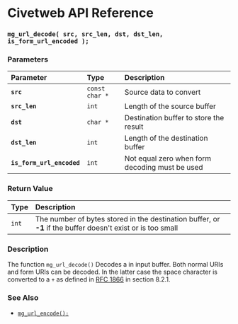 # Civetweb API Reference

### `mg_url_decode( src, src_len, dst, dst_len, is_form_url_encoded );`

### Parameters

| Parameter | Type | Description |
| :--- | :--- | :--- |
|**`src`**|`const char *`|Source data to convert|
|**`src_len`**|`int`|Length of the source buffer|
|**`dst`**|`char *`|Destination buffer to store the result|
|**`dst_len`**|`int`|Length of the destination buffer|
|**`is_form_url_encoded`**|`int`|Not equal zero when form decoding must be used|

### Return Value

| Type | Description |
| :--- | :--- |
|`int`|The number of bytes stored in the destination buffer, or **-1** if the buffer doesn't exist or is too small|

### Description

The function `mg_url_decode()` Decodes a in input buffer. Both normal URIs and form URIs can be decoded. In the latter case the space character is converted to a `+` as defined in [RFC 1866](http://ftp.ics.uci.edu/pub/ietf/html/rfc1866.txt) in section 8.2.1.

### See Also

* [`mg_url_encode();`](mg_url_encode.md)

